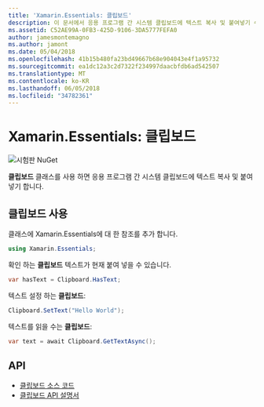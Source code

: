 ```yaml
---
title: 'Xamarin.Essentials: 클립보드'
description: 이 문서에서 응용 프로그램 간 시스템 클립보드에 텍스트 복사 및 붙여넣기 수 있는 Xamarin.Essentials 클립보드 클래스를 설명 합니다.
ms.assetid: C52AE99A-0FB3-425D-9106-3DA5777FEFA0
author: jamesmontemagno
ms.author: jamont
ms.date: 05/04/2018
ms.openlocfilehash: 41b15b480fa23bd49667b68e904043e4f1a95732
ms.sourcegitcommit: ea1dc12a3c2d7322f234997daacbfdb6ad542507
ms.translationtype: MT
ms.contentlocale: ko-KR
ms.lasthandoff: 06/05/2018
ms.locfileid: "34782361"
---
```

# <a name="xamarinessentials-clipboard"></a>Xamarin.Essentials: 클립보드

![시험판 NuGet](~/media/shared/pre-release.png)

**클립보드** 클래스를 사용 하면 응용 프로그램 간 시스템 클립보드에 텍스트 복사 및 붙여넣기 합니다.

## <a name="using-clipboard"></a>클립보드 사용

클래스에 Xamarin.Essentials에 대 한 참조를 추가 합니다.

```csharp
using Xamarin.Essentials;
```

확인 하는 **클립보드** 텍스트가 현재 붙여 넣을 수 있습니다.

```csharp
var hasText = Clipboard.HasText;
```

텍스트 설정 하는 **클립보드**:

```csharp
Clipboard.SetText("Hello World");
```

텍스트를 읽을 수는 **클립보드**:

```csharp
var text = await Clipboard.GetTextAsync();
```

## <a name="api"></a>API

- [클립보드 소스 코드](https://github.com/xamarin/Essentials/tree/master/Xamarin.Essentials/Clipboard)
- [클립보드 API 설명서](xref:Xamarin.Essentials.Clipboard)
